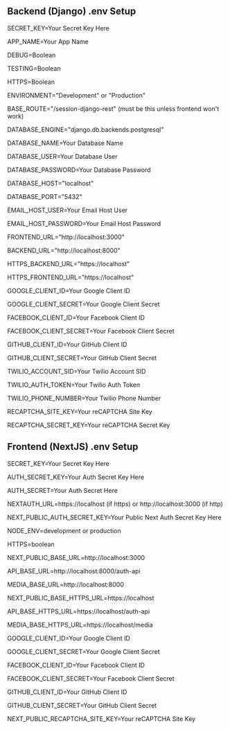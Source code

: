 ## Backend (Django) .env Setup

SECRET_KEY=Your Secret Key Here

APP_NAME=Your App Name

DEBUG=Boolean

TESTING=Boolean

HTTPS=Boolean

ENVIRONMENT="Development" or "Production"

BASE_ROUTE="/session-django-rest" (must be this unless frontend won't work)

DATABASE_ENGINE="django.db.backends.postgresql"

DATABASE_NAME=Your Database Name

DATABASE_USER=Your Database User

DATABASE_PASSWORD=Your Database Password

DATABASE_HOST="localhost"

DATABASE_PORT="5432"

EMAIL_HOST_USER=Your Email Host User

EMAIL_HOST_PASSWORD=Your Email Host Password

FRONTEND_URL="http://localhost:3000"

BACKEND_URL="http://localhost:8000"

HTTPS_BACKEND_URL="https://localhost"

HTTPS_FRONTEND_URL="https://localhost"

GOOGLE_CLIENT_ID=Your Google Client ID

GOOGLE_CLIENT_SECRET=Your Google Client Secret

FACEBOOK_CLIENT_ID=Your Facebook Client ID

FACEBOOK_CLIENT_SECRET=Your Facebook Client Secret

GITHUB_CLIENT_ID=Your GitHub Client ID

GITHUB_CLIENT_SECRET=Your GitHub Client Secret

TWILIO_ACCOUNT_SID=Your Twilio Account SID

TWILIO_AUTH_TOKEN=Your Twilio Auth Token

TWILIO_PHONE_NUMBER=Your Twilio Phone Number

RECAPTCHA_SITE_KEY=Your reCAPTCHA Site Key

RECAPTCHA_SECRET_KEY=Your reCAPTCHA Secret Key

## Frontend (NextJS) .env Setup

SECRET_KEY=Your Secret Key Here

AUTH_SECRET_KEY=Your Auth Secret Key Here

AUTH_SECRET=Your Auth Secret Here

NEXTAUTH_URL=https://localhost (if https) or http://localhost:3000 (if http)

NEXT_PUBLIC_AUTH_SECRET_KEY=Your Public Next Auth Secret Key Here

NODE_ENV=development or production

HTTPS=boolean

NEXT_PUBLIC_BASE_URL=http://localhost:3000

API_BASE_URL=http://localhost:8000/auth-api

MEDIA_BASE_URL=http://localhost:8000

NEXT_PUBLIC_BASE_HTTPS_URL=https://localhost

API_BASE_HTTPS_URL=https://localhost/auth-api

MEDIA_BASE_HTTPS_URL=https://localhost/media

GOOGLE_CLIENT_ID=Your Google Client ID

GOOGLE_CLIENT_SECRET=Your Google Client Secret

FACEBOOK_CLIENT_ID=Your Facebook Client ID

FACEBOOK_CLIENT_SECRET=Your Facebook Client Secret

GITHUB_CLIENT_ID=Your GitHub Client ID

GITHUB_CLIENT_SECRET=Your GitHub Client Secret

NEXT_PUBLIC_RECAPTCHA_SITE_KEY=Your reCAPTCHA Site Key
